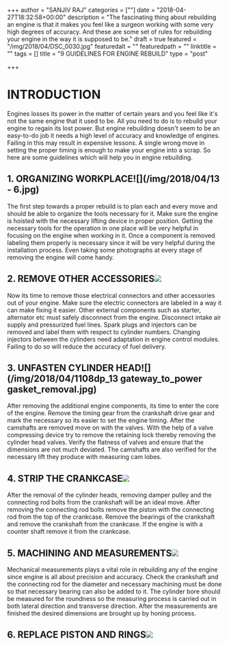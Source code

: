+++
author = "SANJIV RAJ"
categories = [""]
date = "2018-04-27T18:32:58+00:00"
description = "The fascinating thing about rebuilding an engine is that it makes you feel like a surgeon working with some very high degrees of accuracy. And these are some set of rules for rebuilding your engine in the way it is supposed to be."
draft = true
featured = "/img/2018/04/DSC_0030.jpg"
featuredalt = ""
featuredpath = ""
linktitle = ""
tags = []
title = "9 GUIDELINES FOR ENGINE REBUILD"
type = "post"

+++
# INTRODUCTION

Engines losses its power in the matter of certain years and you feel like it's not the same engine that it used to be. All you need to do is to rebuild your engine to regain its lost power. But engine rebuilding doesn't seem to be an easy-to-do job it needs a high level of accuracy and knowledge of engines. Failing in this may result in expensive lessons. A single wrong move in setting the proper timing is enough to make your engine into a scrap. So here are some guidelines which will help you in engine rebuilding.

## 1. ORGANIZING WORKPLACE![](/img/2018/04/13 - 6.jpg)

The first step towards a proper rebuild is to plan each and every move and should be able to organize the tools necessary for it. Make sure the engine is hoisted with the necessary lifting device in proper position. Getting the necessary tools for the operation in one place will be very helpful in focusing on the engine when working in it. Once a component is removed labeling them properly is necessary since it will be very helpful during the installation process. Even taking some photographs at every stage of removing the engine will come handy.

## 2. REMOVE OTHER ACCESSORIES![](/img/2018/04/FH12APR_REPALT_01-2.jpg)

Now its time to remove those electrical connectors and other accessories out of your engine. Make sure the electric connectors are labeled in a way it can make fixing it easier. Other external components such as starter, alternator etc must safely disconnect from the engine. Disconnect intake air supply and pressurized fuel lines. Spark plugs and injectors can be removed and label them with respect to cylinder numbers. Changing injectors between the cylinders need adaptation in engine control modules. Failing to do so will reduce the accuracy of fuel delivery.

## 3. UNFASTEN CYLINDER HEAD![](/img/2018/04/1108dp_13 gateway_to_power gasket_removal.jpg)

After removing the additional engine components, its time to enter the core of the engine. Remove the timing gear from the crankshaft drive gear and mark the necessary so its easier to set the engine timing. After the camshafts are removed move on with the valves. With the help of a valve compressing device try to remove the retaining lock thereby removing the cylinder head valves. Verify the flatness of valves and ensure that the dimensions are not much deviated. The camshafts are also verified for the necessary lift they produce with measuring cam lobes.

## 4. STRIP THE CRANKCASE![](/img/2018/04/741dfbeb52925043c9edc68bbf8dc209--fox-ford-mustangs.jpg)

After the removal of the cylinder heads, removing damper pulley and the connecting rod bolts from the crankshaft will be an ideal move. After removing the connecting rod bolts remove the piston with the connecting rod from the top of the crankcase. Remove the bearings of the crankshaft and remove the crankshaft from the crankcase. If the engine is with a counter shaft remove it from the crankcase.

## 5. MACHINING AND MEASUREMENTS![](/img/2018/04/1.8tenginebearings400500hp.jpg)

Mechanical measurements plays a vital role in rebuilding any of the engine since engine is all about precision and accuracy. Check the crankshaft and the connecting rod for the diameter and necessary machining must be done so that necessary bearing can also be added to it. The cylinder bore should be measured for the roundness so the measuring process is carried out in both lateral direction and transverse direction. After the measurements are finished the desired dimensions are brought up by honing process.

## 6. REPLACE PISTON AND RINGS![](/img/2018/04/DSC_06891-1080x723.jpg)